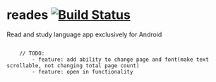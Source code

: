 reades [![Build Status](https://travis-ci.org/vbevans94/reades.svg?branch=master)](https://travis-ci.org/vbevans94/reades)
==========================================================================================================================

Read and study language app exclusively for Android

```

    // TODO:
        - feature: add ability to change page and font(make text scrollable, not changing total page count)
        - feature: open in functionality
```